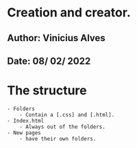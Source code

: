 # Creation and creator. 
 ## Author: Vinicius Alves
 ## Date: 08/ 02/ 2022

 
# The structure
    - Folders
        - Contain a [.css] and [.html].
    - Index.html
        - Always out of the folders.
    - New pages
        - have their own folders.
